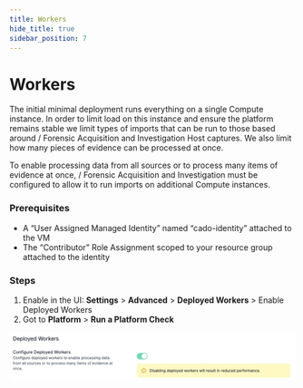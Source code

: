```yaml
---
title: Workers
hide_title: true
sidebar_position: 7
---
```


# Workers 

The initial minimal deployment runs everything on a single Compute instance. In order to limit load on this instance and ensure the platform remains stable we limit types of imports that can be run to those based around / Forensic Acquisition and Investigation Host captures. We also limit how many pieces of evidence can be processed at once.

To enable processing data from all sources or to process many items of evidence at once, / Forensic Acquisition and Investigation must be configured to allow it to run imports on additional Compute instances.

### Prerequisites

- A “User Assigned Managed Identity” named “cado-identity” attached to the VM
- The “Contributor” Role Assignment scoped to your resource group attached to the identity


### Steps

1. Enable in the UI: **Settings** > **Advanced** > **Deployed Workers** > Enable Deployed Workers
2. Got to **Platform** > **Run a Platform Check**

![EBS Workers](/img/ebs-workers.png)
